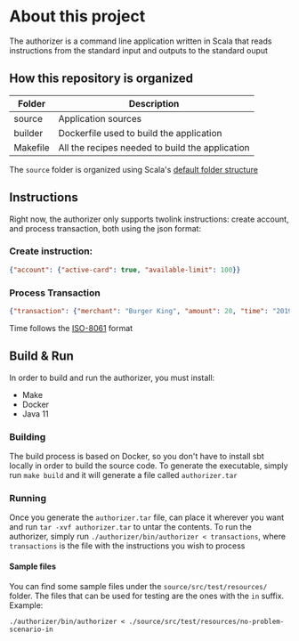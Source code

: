 # About this project

The authorizer is a command line application written in Scala that reads instructions from the standard input and outputs to the standard ouput

## How this repository is organized

| Folder   | Description                                     |
|----------|-------------------------------------------------|
| source  | Application sources                             |
| builder  | Dockerfile used to build the application        |
| Makefile | All the recipes needed to build the application |

The `source` folder is organized using Scala's [default folder structure](https://www.scala-sbt.org/1.x/docs/Directories.html)

## Instructions

Right now, the authorizer only supports twolink instructions: create account, and process transaction, both using the json format:

### Create instruction:

```json
{"account": {"active-card": true, "available-limit": 100}}
```
### Process Transaction

```json
{"transaction": {"merchant": "Burger King", "amount": 20, "time": "2019-02-13T10:00:00.000Z"}}
```

Time follows the [ISO-8061](https://www.w3.org/TR/NOTE-datetime) format

## Build & Run

In order to build and run the authorizer, you must install:

- Make
- Docker
- Java 11

### Building

The build process is based on Docker, so you don't have to install sbt locally in order to build the source code. To generate the executable, simply run `make build` and it will generate a file called `authorizer.tar`

### Running

Once you generate the `authorizer.tar` file, can place it wherever you want and run `tar -xvf authorizer.tar` to untar the contents. To run the authorizer, simply run `./authorizer/bin/authorizer < transactions`, where `transactions` is the file with the instructions you wish to process

#### Sample files

You can find some sample files under the `source/src/test/resources/` folder. The files that can be used for testing are the ones with the `in` suffix. Example:

```
./authorizer/bin/authorizer < ./source/src/test/resources/no-problem-scenario-in
```